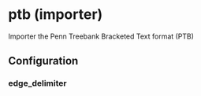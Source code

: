 # ptb (importer)

Importer the Penn Treebank Bracketed Text format (PTB)

## Configuration

###  edge_delimiter



